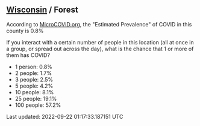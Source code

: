 
## [Wisconsin](/united-states/wisconsin) / Forest

According to [MicroCOVID.org](http://microcovid.org),
the "Estimated Prevalence" of COVID in this county is 0.8%

If you interact with a certain number of people in this location
(all at once in a group, or spread out across the day), what is the chance that
1 or more of them has COVID?

- 1 person: 0.8%
- 2 people: 1.7%
- 3 people: 2.5%
- 5 people: 4.2%
- 10 people: 8.1%
- 25 people: 19.1%
- 100 people: 57.2%

Last updated: 2022-09-22 01:17:33.187151 UTC
